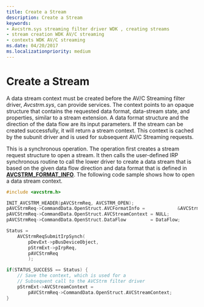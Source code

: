 ```yaml
---
title: Create a Stream
description: Create a Stream
keywords:
- Avcstrm.sys streaming filter driver WDK , creating streams
- stream creation WDK AV/C streaming
- contexts WDK AV/C streaming
ms.date: 04/20/2017
ms.localizationpriority: medium
---
```


# Create a Stream





A data stream context must be created before the AV/C Streaming filter driver, *Avcstrm.sys*, can provide services. The context points to an opaque structure that contains the requested data format, data-stream state, and properties, similar to a stream extension. A data format structure and the direction of the data flow are its input parameters. If the stream can be created successfully, it will return a stream context. This context is cached by the subunit driver and is used for subsequent AV/C Streaming requests.

This is a synchronous operation. The operation first creates a stream request structure to open a stream. It then calls the user-defined IRP synchronous routine to call the lower driver to create a data stream that is based on the given data flow direction and data format that is defined in [**AVCSTRM\_FORMAT\_INFO**](/windows-hardware/drivers/ddi/avcstrm/ns-avcstrm-_avcstrm_format_info). The following code sample shows how to open a data stream context.

```cpp
#include <avcstrm.h>

INIT_AVCSTRM_HEADER(pAVCStrmReq, AVCSTRM_OPEN);
pAVCStrmReq->CommandData.OpenStruct.AVCFormatInfo =            &AVCStrmFormatInfoTable[pDevExt->VideoFormatIndex]; 
pAVCStrmReq->CommandData.OpenStruct.AVCStreamContext = NULL;
pAVCStrmReq->CommandData.OpenStruct.DataFlow         = DataFlow;

Status = 
    AVCStrmReqSubmitIrpSynch( 
        pDevExt->pBusDeviceObject,
        pStrmExt->pIrpReq,
        pAVCStrmReq
        );

if(STATUS_SUCCESS == Status) {
    // Save the context, which is used for a 
    // Subsequent call to the AVCStrm filter driver    
    pStrmExt->AVCStreamContext = 
        pAVCStrmReq->CommandData.OpenStruct.AVCStreamContext;
}
```

 

